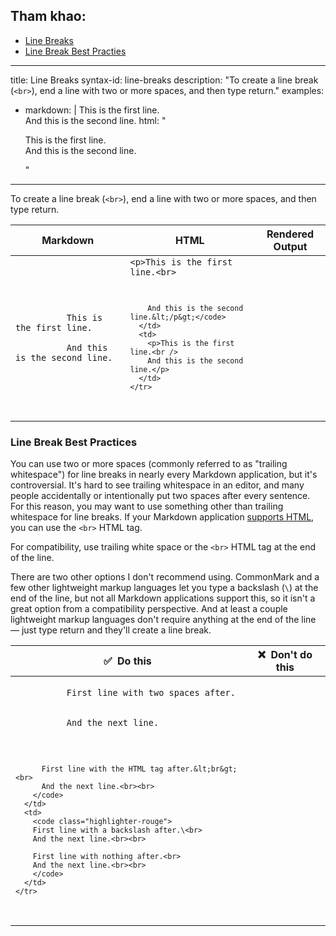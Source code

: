 ## Tham khao:
- [Line Breaks](https://www.markdownguide.org/basic-syntax/#line-breaks)
- [Line Break Best Practies](https://www.markdownguide.org/basic-syntax/#line-break-best-practices)
  
---
title: Line Breaks
syntax-id: line-breaks
description: "To create a line break (`<br>`), end a line with two or more spaces, and then type return."
examples:
  - markdown: |
      This is the first line.  
      And this is the second line.
    html: "<p>This is the first line.  <br>And this is the second line.</p>"
---

To create a line break (`<br>`), end a line with two or more spaces, and then type return.

<table class="table table-bordered">
  <thead class="thead-light">
    <tr>
      <th>Markdown</th>
      <th>HTML</th>
      <th>Rendered Output</th>
    </tr>
  </thead>
  <tbody>
    <tr>
      <td>
        <code class="highlighter-rouge">
          This is the first line. &nbsp;<br />
          And this is the second line.
        </code>
      </td>
      <td>
        <code class="highlighter-rouge">&lt;p&gt;This is the first line.&lt;br&gt;<br />

        And this is the second line.&lt;/p&gt;</code>
      </td>
      <td>
        <p>This is the first line.<br />   
        And this is the second line.</p>
      </td>
    </tr>
  </tbody>
</table>

### Line Break Best Practices

You can use two or more spaces (commonly referred to as "trailing whitespace") for line breaks in nearly every Markdown application, but it's controversial. It's hard to see trailing whitespace in an editor, and many people accidentally or intentionally put two spaces after every sentence. For this reason, you may want to use something other than trailing whitespace for line breaks. If your Markdown application [supports HTML](/basic-syntax/#html), you can use the `<br>` HTML tag.

For compatibility, use trailing white space or the `<br>` HTML tag at the end of the line.

There are two other options I don't recommend using. CommonMark and a few other lightweight markup languages let you type a backslash (`\`) at the end of the line, but not all Markdown applications support this, so it isn't a great option from a compatibility perspective. And at least a couple lightweight markup languages don't require anything at the end of the line — just type return and they'll create a line break.

<table class="table table-bordered">
  <thead class="thead-light">
    <tr>
      <th>✅&nbsp; Do this</th>
      <th>❌&nbsp; Don't do this</th>
    </tr>
  </thead>
  <tbody>
    <tr>
      <td>
        <code class="highlighter-rouge">
          First line with two spaces after. &nbsp;<br>
          And the next line.<br><br>

          First line with the HTML tag after.&lt;br&gt;<br>
          And the next line.<br><br>
        </code>
      </td>
      <td>
        <code class="highlighter-rouge">
        First line with a backslash after.\<br>
        And the next line.<br><br>

        First line with nothing after.<br>
        And the next line.<br><br>
        </code>
      </td>
    </tr>
  </tbody>
</table>